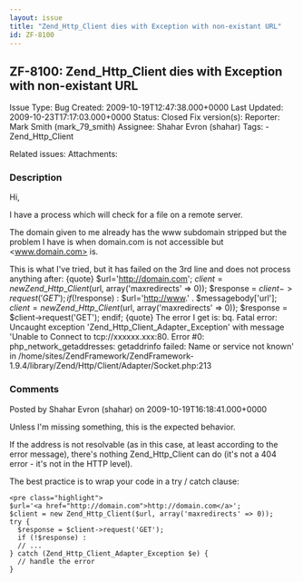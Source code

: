 ```yaml
---
layout: issue
title: "Zend_Http_Client dies with Exception with non-existant URL"
id: ZF-8100
---
```


ZF-8100: Zend\_Http\_Client dies with Exception with non-existant URL
---------------------------------------------------------------------

 Issue Type: Bug Created: 2009-10-19T12:47:38.000+0000 Last Updated: 2009-10-23T17:17:03.000+0000 Status: Closed Fix version(s): 
 Reporter:  Mark Smith (mark\_79\_smith)  Assignee:  Shahar Evron (shahar)  Tags: - Zend\_Http\_Client
 
 Related issues: 
 Attachments: 
### Description

Hi,

I have a process which will check for a file on a remote server.

The domain given to me already has the www subdomain stripped but the problem I have is when domain.com is not accessible but <www.domain.com> is.

This is what I've tried, but it has failed on the 3rd line and does not process anything after: {quote} $url='<http://domain.com>'; $client = new Zend\_Http\_Client($url, array('maxredirects' => 0)); $response = $client->request('GET'); if (!$response) : $url='<http://www>.' . $messagebody['url']; $client = new Zend\_Http\_Client($url, array('maxredirects' => 0)); $response = $client->request('GET'); endif; {quote} The error I get is: bq. Fatal error: Uncaught exception 'Zend\_Http\_Client\_Adapter\_Exception' with message 'Unable to Connect to <a>tcp://xxxxxx.xxx:80</a>. Error #0: php\_network\_getaddresses: getaddrinfo failed: Name or service not known' in /home/sites/ZendFramework/ZendFramework-1.9.4/library/Zend/Http/Client/Adapter/Socket.php:213

 

 

### Comments

Posted by Shahar Evron (shahar) on 2009-10-19T16:18:41.000+0000

Unless I'm missing something, this is the expected behavior.

If the address is not resolvable (as in this case, at least according to the error message), there's nothing Zend\_Http\_Client can do (it's not a 404 error - it's not in the HTTP level).

The best practice is to wrap your code in a try / catch clause:

 
    <pre class="highlight">
    $url='<a href="http://domain.com">http://domain.com</a>';
    $client = new Zend_Http_Client($url, array('maxredirects' => 0));
    try {
      $response = $client->request('GET');
      if (!$response) :
      // ...
    } catch (Zend_Http_Client_Adapter_Exception $e) {
      // handle the error
    }


 

 